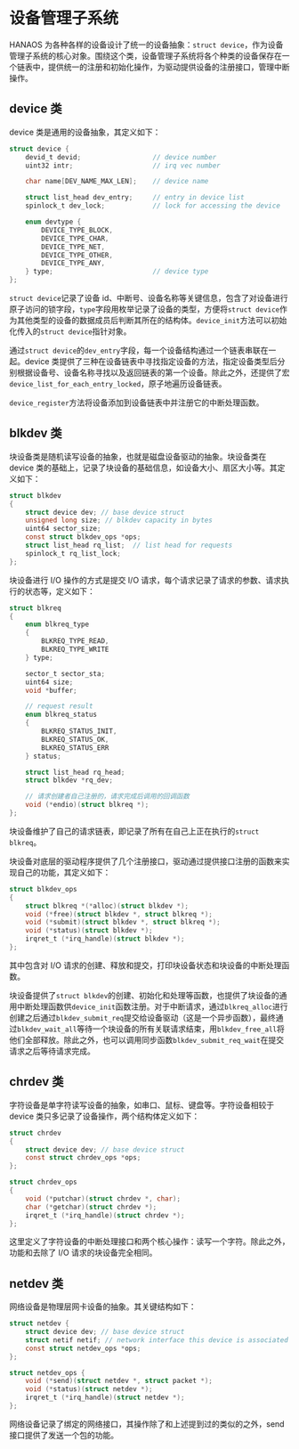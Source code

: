 # 设备管理子系统

HANAOS 为各种各样的设备设计了统一的设备抽象：`struct device`，作为设备管理子系统的核心对象。围绕这个类，设备管理子系统将各个种类的设备保存在一个链表中，提供统一的注册和初始化操作，为驱动提供设备的注册接口，管理中断操作。

## device 类

device 类是通用的设备抽象，其定义如下：

```c
struct device {
    devid_t devid;                  // device number
    uint32 intr;                    // irq vec number

    char name[DEV_NAME_MAX_LEN];    // device name

    struct list_head dev_entry;     // entry in device list
    spinlock_t dev_lock;            // lock for accessing the device

    enum devtype {
        DEVICE_TYPE_BLOCK,
        DEVICE_TYPE_CHAR,
        DEVICE_TYPE_NET,
        DEVICE_TYPE_OTHER,
        DEVICE_TYPE_ANY,
    } type;                         // device type
};
```

`struct device`记录了设备 id、中断号、设备名称等关键信息，包含了对设备进行原子访问的锁字段，`type`字段用枚举记录了设备的类型，方便将`struct device`作为其他类型的设备的数据成员后判断其所在的结构体。`device_init`方法可以初始化传入的`struct device`指针对象。

通过`struct device`的`dev_entry`字段，每一个设备结构通过一个链表串联在一起。device 类提供了三种在设备链表中寻找指定设备的方法，指定设备类型后分别根据设备号、设备名称寻找以及返回链表的第一个设备。除此之外，还提供了宏`device_list_for_each_entry_locked`，原子地遍历设备链表。

`device_register`方法将设备添加到设备链表中并注册它的中断处理函数。

## blkdev 类

块设备类是随机读写设备的抽象，也就是磁盘设备驱动的抽象。块设备类在 device 类的基础上，记录了块设备的基础信息，如设备大小、扇区大小等。其定义如下：

```c
struct blkdev
{
    struct device dev; // base device struct
    unsigned long size; // blkdev capacity in bytes
    uint64 sector_size;
    const struct blkdev_ops *ops;
    struct list_head rq_list;  // list head for requests
    spinlock_t rq_list_lock;
};
```

块设备进行 I/O 操作的方式是提交 I/O 请求，每个请求记录了请求的参数、请求执行的状态等，定义如下：

```c
struct blkreq
{
    enum blkreq_type
    {
        BLKREQ_TYPE_READ,
        BLKREQ_TYPE_WRITE
    } type;

    sector_t sector_sta;
    uint64 size;
    void *buffer;

    // request result
    enum blkreq_status
    {
        BLKREQ_STATUS_INIT,
        BLKREQ_STATUS_OK,
        BLKREQ_STATUS_ERR
    } status;

    struct list_head rq_head;
    struct blkdev *rq_dev;

    // 请求创建者自己注册的，请求完成后调用的回调函数
    void (*endio)(struct blkreq *);
};
```

块设备维护了自己的请求链表，即记录了所有在自己上正在执行的`struct blkreq`。

块设备对底层的驱动程序提供了几个注册接口，驱动通过提供接口注册的函数来实现自己的功能，其定义如下：

```c
struct blkdev_ops
{
    struct blkreq *(*alloc)(struct blkdev *);
    void (*free)(struct blkdev *, struct blkreq *);
    void (*submit)(struct blkdev *, struct blkreq *);
    void (*status)(struct blkdev *);
    irqret_t (*irq_handle)(struct blkdev *);
};
```

其中包含对 I/O 请求的创建、释放和提交，打印块设备状态和块设备的中断处理函数。

块设备提供了`struct blkdev`的创建、初始化和处理等函数，也提供了块设备的通用中断处理函数供`device_init`函数注册。对于中断请求，通过`blkreq_alloc`进行创建之后通过`blkdev_submit_req`提交给设备驱动（这是一个异步函数），最终通过`blkdev_wait_all`等待一个块设备的所有关联请求结束，用`blkdev_free_all`将他们全部释放。除此之外，也可以调用同步函数`blkdev_submit_req_wait`在提交请求之后等待请求完成。

## chrdev 类

字符设备是单字符读写设备的抽象，如串口、鼠标、键盘等。字符设备相较于 device 类只多记录了设备操作，两个结构体定义如下：

```c
struct chrdev
{
    struct device dev; // base device struct
    const struct chrdev_ops *ops;
};

struct chrdev_ops
{
    void (*putchar)(struct chrdev *, char);
    char (*getchar)(struct chrdev *);
    irqret_t (*irq_handle)(struct chrdev *);
};
```

这里定义了字符设备的中断处理接口和两个核心操作：读写一个字符。除此之外，功能和去除了 I/O 请求的块设备完全相同。

## netdev 类

网络设备是物理层网卡设备的抽象。其关键结构如下：

```c
struct netdev {
    struct device dev; // base device struct
    struct netif netif; // network interface this device is associated with
    const struct netdev_ops *ops;
};

struct netdev_ops {
    void (*send)(struct netdev *, struct packet *);
    void (*status)(struct netdev *);
    irqret_t (*irq_handle)(struct netdev *);
};
```

网络设备记录了绑定的网络接口，其操作除了和上述提到过的类似的之外，send 接口提供了发送一个包的功能。